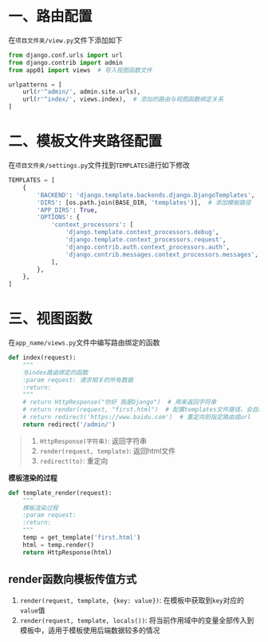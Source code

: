 # 一、路由配置

在`项目文件夹/view.py`文件下添加如下
```python
from django.conf.urls import url
from django.contrib import admin
from app01 import views  # 导入视图函数文件

urlpatterns = [
    url(r'^admin/', admin.site.urls),
    url(r'^index/', views.index),  # 添加的路由与视图函数绑定关系
]
```
# 二、模板文件夹路径配置
在`项目文件夹/settings.py`文件找到`TEMPLATES`进行如下修改
```python
TEMPLATES = [
    {
        'BACKEND': 'django.template.backends.django.DjangoTemplates',
        'DIRS': [os.path.join(BASE_DIR, 'templates')],  # 添加模板路径
        'APP_DIRS': True,
        'OPTIONS': {
            'context_processors': [
                'django.template.context_processors.debug',
                'django.template.context_processors.request',
                'django.contrib.auth.context_processors.auth',
                'django.contrib.messages.context_processors.messages',
            ],
        },
    },
]
```

# 三、视图函数
在`app_name/views.py`文件中编写路由绑定的函数
```python
def index(request):
    """
    与index路由绑定的函数
    :param request: 请求相关的所有数据
    :return:
    """
    # return HttpResponse("你好 我是Django")  # 用来返回字符串
    # return render(request, "first.html")  # 配置templates文件路径，会自动查找html文件
    # return redirect('https://www.baidu.com')  # 重定向到指定路由或url
    return redirect('/admin/')
```
> 1. `HttpResponse(字符串)`: 返回字符串
> 2. `render(request, template)`: 返回html文件
> 3. `redirect(to)`: 重定向 

**模板渲染的过程**
```python
def template_render(request):
    """
    模板渲染过程
    :param request:
    :return:
    """
    temp = get_template('first.html')
    html = temp.render()
    return HttpResponse(html)
```

## render函数向模板传值方式
1. `render(request, template, {key: value})`: 在模板中获取到`key`对应的`value`值
2. `render(request, template, locals())`: 将当前作用域中的变量全部传入到模板中，适用于模板使用后端数据较多的情况




